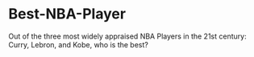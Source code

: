 # Best-NBA-Player
Out of the three most widely appraised NBA Players in the 21st century: Curry, Lebron, and Kobe, who is the best?
